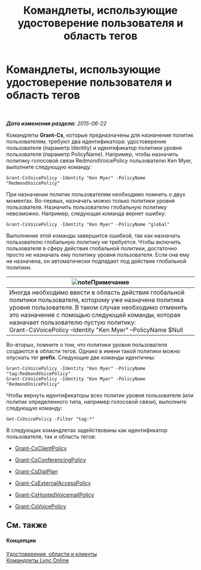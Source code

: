 ﻿---
title: Командлеты, использующие удостоверение пользователя и область тегов
TOCTitle: Командлеты, использующие удостоверение пользователя и область тегов
ms:assetid: 344a21b0-5301-4e77-853a-970bb1c11e1d
ms:mtpsurl: https://technet.microsoft.com/ru-ru/library/Dn362781(v=OCS.15)
ms:contentKeyID: 56270537
ms.date: 06/01/2017
mtps_version: v=OCS.15
ms.translationtype: HT
---

# Командлеты, использующие удостоверение пользователя и область тегов

 

_**Дата изменения раздела:** 2015-06-22_

Командлеты **Grant-Cs**, которые предназначены для назначения политик пользователям, требуют два идентификатора: удостоверение пользователя (параметр Identity) и идентификатор политики уровня пользователя (параметр PolicyName). Например, чтобы назначить политику голосовой связи RedmondVoicePolicy пользователю Ken Myer, выполните следующую команду:

    Grant-CsVoicePolicy -Identity "Ken Myer" -PolicyName "RedmondVoicePolicy"

При назначении политик пользователям необходимо помнить о двух моментах. Во-первых, назначать можно только политики уровня пользователя. Назначить пользователю глобальную политику невозможно. Например, следующая команда вернет ошибку:

    Grant-CsVoicePolicy -Identity "Ken Myer" -PolicyName "global"

Выполнение этой команды завершится ошибкой, так как назначать пользователю глобальную политику не требуется. Чтобы включить пользователя в сферу действия глобальной политики, достаточно просто не назначать ему политику уровня пользователя. Если она ему не назначена, он автоматически подпадает под действие глобальной политики.

<table>
<thead>
<tr class="header">
<th><img src="images/Gg398412.note(OCS.15).gif" title="note" alt="note" />Примечание</th>
</tr>
</thead>
<tbody>
<tr class="odd">
<td>Иногда необходимо ввести в область действия глобальной политики пользователя, которому уже назначена политика уровня пользователя. В таком случае необходимо отменить это назначение с помощью следующей команды, которая назначает пользователю пустую политику:<br />
Grant-CsVoicePolicy –Identity &quot;Ken Myer&quot; –PolicyName $Null</td>
</tr>
</tbody>
</table>


Во-вторых, помните о том, что политики уровня пользователя создаются в области тегов. Однако в имени такой политики можно опускать тег **prefix**. Следующие две команды идентичны:

    Grant-CsVoicePolicy -Identity "Ken Myer" -PolicyName "tag:RedmondVoicePolicy"
    Grant-CsVoicePolicy -Identity "Ken Myer" -PolicyName "RedmondVoicePolicy"

Чтобы вернуть идентификаторы всех политик уровня пользователя (или политик определенного типа, например голосовой связи), выполните следующую команду:

    Get-CsVoicePolicy -Filter "tag:*"

В следующих командлетах задействованы как идентификатор пользователя, так и область тегов:

  - [Grant-CsClientPolicy](https://docs.microsoft.com/en-us/powershell/module/skype/Grant-CsClientPolicy)

  - [Grant-CsConferencingPolicy](grant-csconferencingpolicy.md)

  - [Grant-CsDialPlan](grant-csdialplan.md)

  - [Grant-CsExternalAccessPolicy](grant-csexternalaccesspolicy.md)

  - [Grant-CsHostedVoicemailPolicy](grant-cshostedvoicemailpolicy.md)

  - [Grant-CsVoicePolicy](https://docs.microsoft.com/en-us/powershell/module/skype/Grant-CsVoicePolicy)

## См. также

#### Концепции

[Удостоверения, области и клиенты](identities-scopes-and-tenants-in-skype-for-business-online.md)  
[Командлеты Lync Online](the-skype-for-business-online-cmdlets.md)

